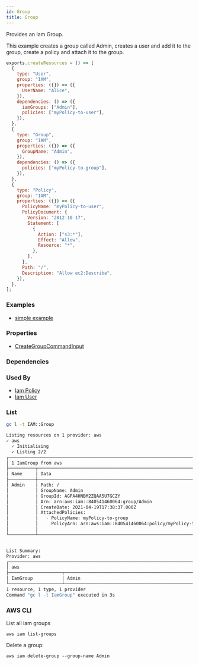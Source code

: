 ```yaml
---
id: Group
title: Group
---
```


Provides an Iam Group.

This example creates a group called Admin, creates a user and add it to the group, create a policy and attach it to the group.

```js
exports.createResources = () => [
  {
    type: "User",
    group: "IAM",
    properties: ({}) => ({
      UserName: "Alice",
    }),
    dependencies: () => ({
      iamGroups: ["Admin"],
      policies: ["myPolicy-to-user"],
    }),
  },
  {
    type: "Group",
    group: "IAM",
    properties: ({}) => ({
      GroupName: "Admin",
    }),
    dependencies: () => ({
      policies: ["myPolicy-to-group"],
    }),
  },
  {
    type: "Policy",
    group: "IAM",
    properties: ({}) => ({
      PolicyName: "myPolicy-to-user",
      PolicyDocument: {
        Version: "2012-10-17",
        Statement: [
          {
            Action: ["s3:*"],
            Effect: "Allow",
            Resource: "*",
          },
        ],
      },
      Path: "/",
      Description: "Allow ec2:Describe",
    }),
  },
];
```

### Examples

- [simple example](https://github.com/grucloud/grucloud/blob/main/examples/aws/IAM/iam)

### Properties

- [CreateGroupCommandInput](https://docs.aws.amazon.com/AWSJavaScriptSDK/v3/latest/clients/client-iam/interfaces/creategroupcommandinput.html)

### Dependencies

### Used By

- [Iam Policy](./Policy.md)
- [Iam User](./User.md)

### List

```sh
gc l -t IAM::Group
```

```sh
Listing resources on 1 provider: aws
✓ aws
  ✓ Initialising
  ✓ Listing 2/2
┌──────────────────────────────────────────────────────────────────────────────────────────────┐
│ 1 IamGroup from aws                                                                          │
├──────────┬────────────────────────────────────────────────────────────────────────────┬──────┤
│ Name     │ Data                                                                       │ Our  │
├──────────┼────────────────────────────────────────────────────────────────────────────┼──────┤
│ Admin    │ Path: /                                                                    │ Yes  │
│          │ GroupName: Admin                                                           │      │
│          │ GroupId: AGPA4HNBM2ZQAA5U7GCZY                                             │      │
│          │ Arn: arn:aws:iam::840541460064:group/Admin                                 │      │
│          │ CreateDate: 2021-04-19T17:38:37.000Z                                       │      │
│          │ AttachedPolicies:                                                          │      │
│          │   - PolicyName: myPolicy-to-group                                          │      │
│          │     PolicyArn: arn:aws:iam::840541460064:policy/myPolicy-to-group          │      │
│          │                                                                            │      │
└──────────┴────────────────────────────────────────────────────────────────────────────┴──────┘


List Summary:
Provider: aws
┌─────────────────────────────────────────────────────────────────────────────────────────────┐
│ aws                                                                                         │
├────────────────────┬────────────────────────────────────────────────────────────────────────┤
│ IamGroup           │ Admin                                                                  │
└────────────────────┴────────────────────────────────────────────────────────────────────────┘
1 resource, 1 type, 1 provider
Command "gc l -t IamGroup" executed in 3s
```

### AWS CLI

List all iam groups

```
aws iam list-groups
```

Delete a group:

```
aws iam delete-group --group-name Admin
```
